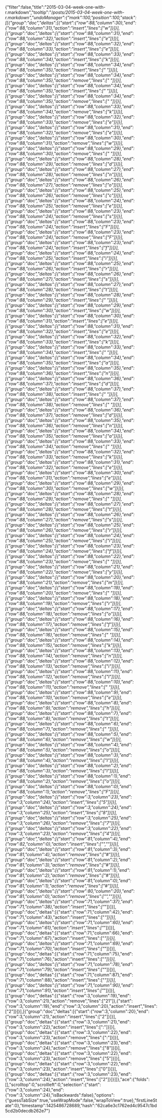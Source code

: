 {"filter":false,"title":"2015-03-04-week-one-with-r.markdown","tooltip":"/_posts/2015-03-04-week-one-with-r.markdown","undoManager":{"mark":100,"position":100,"stack":[[{"group":"doc","deltas":[{"start":{"row":88,"column":30},"end":{"row":88,"column":31},"action":"insert","lines":["w"]}]}],[{"group":"doc","deltas":[{"start":{"row":88,"column":31},"end":{"row":88,"column":32},"action":"insert","lines":["e"]}]}],[{"group":"doc","deltas":[{"start":{"row":88,"column":32},"end":{"row":88,"column":33},"action":"insert","lines":["e"]}]}],[{"group":"doc","deltas":[{"start":{"row":88,"column":33},"end":{"row":88,"column":34},"action":"insert","lines":["k"]}]}],[{"group":"doc","deltas":[{"start":{"row":88,"column":34},"end":{"row":88,"column":35},"action":"insert","lines":[" "]}]}],[{"group":"doc","deltas":[{"start":{"row":88,"column":34},"end":{"row":88,"column":35},"action":"remove","lines":[" "]}]}],[{"group":"doc","deltas":[{"start":{"row":88,"column":34},"end":{"row":88,"column":35},"action":"insert","lines":[" "]}]}],[{"group":"doc","deltas":[{"start":{"row":88,"column":34},"end":{"row":88,"column":35},"action":"remove","lines":[" "]}]}],[{"group":"doc","deltas":[{"start":{"row":88,"column":33},"end":{"row":88,"column":34},"action":"remove","lines":["k"]}]}],[{"group":"doc","deltas":[{"start":{"row":88,"column":32},"end":{"row":88,"column":33},"action":"remove","lines":["e"]}]}],[{"group":"doc","deltas":[{"start":{"row":88,"column":31},"end":{"row":88,"column":32},"action":"remove","lines":["e"]}]}],[{"group":"doc","deltas":[{"start":{"row":88,"column":30},"end":{"row":88,"column":31},"action":"remove","lines":["w"]}]}],[{"group":"doc","deltas":[{"start":{"row":88,"column":29},"end":{"row":88,"column":30},"action":"remove","lines":[" "]}]}],[{"group":"doc","deltas":[{"start":{"row":88,"column":28},"end":{"row":88,"column":29},"action":"remove","lines":["d"]}]}],[{"group":"doc","deltas":[{"start":{"row":88,"column":27},"end":{"row":88,"column":28},"action":"remove","lines":["n"]}]}],[{"group":"doc","deltas":[{"start":{"row":88,"column":26},"end":{"row":88,"column":27},"action":"remove","lines":["o"]}]}],[{"group":"doc","deltas":[{"start":{"row":88,"column":25},"end":{"row":88,"column":26},"action":"remove","lines":["c"]}]}],[{"group":"doc","deltas":[{"start":{"row":88,"column":24},"end":{"row":88,"column":25},"action":"remove","lines":["e"]}]}],[{"group":"doc","deltas":[{"start":{"row":88,"column":23},"end":{"row":88,"column":24},"action":"remove","lines":["s"]}]}],[{"group":"doc","deltas":[{"start":{"row":88,"column":23},"end":{"row":88,"column":24},"action":"insert","lines":["F"]}]}],[{"group":"doc","deltas":[{"start":{"row":88,"column":23},"end":{"row":88,"column":24},"action":"remove","lines":["F"]}]}],[{"group":"doc","deltas":[{"start":{"row":88,"column":23},"end":{"row":88,"column":24},"action":"insert","lines":["f"]}]}],[{"group":"doc","deltas":[{"start":{"row":88,"column":24},"end":{"row":88,"column":25},"action":"insert","lines":["i"]}]}],[{"group":"doc","deltas":[{"start":{"row":88,"column":25},"end":{"row":88,"column":26},"action":"insert","lines":["r"]}]}],[{"group":"doc","deltas":[{"start":{"row":88,"column":26},"end":{"row":88,"column":27},"action":"insert","lines":["s"]}]}],[{"group":"doc","deltas":[{"start":{"row":88,"column":27},"end":{"row":88,"column":28},"action":"insert","lines":["t"]}]}],[{"group":"doc","deltas":[{"start":{"row":88,"column":28},"end":{"row":88,"column":29},"action":"insert","lines":[" "]}]}],[{"group":"doc","deltas":[{"start":{"row":88,"column":29},"end":{"row":88,"column":30},"action":"insert","lines":["w"]}]}],[{"group":"doc","deltas":[{"start":{"row":88,"column":30},"end":{"row":88,"column":31},"action":"insert","lines":["e"]}]}],[{"group":"doc","deltas":[{"start":{"row":88,"column":31},"end":{"row":88,"column":32},"action":"insert","lines":["e"]}]}],[{"group":"doc","deltas":[{"start":{"row":88,"column":32},"end":{"row":88,"column":33},"action":"insert","lines":["k"]}]}],[{"group":"doc","deltas":[{"start":{"row":88,"column":33},"end":{"row":88,"column":34},"action":"insert","lines":[" "]}]}],[{"group":"doc","deltas":[{"start":{"row":88,"column":34},"end":{"row":88,"column":35},"action":"insert","lines":["a"]}]}],[{"group":"doc","deltas":[{"start":{"row":88,"column":35},"end":{"row":88,"column":36},"action":"insert","lines":["n"]}]}],[{"group":"doc","deltas":[{"start":{"row":88,"column":36},"end":{"row":88,"column":37},"action":"insert","lines":["d"]}]}],[{"group":"doc","deltas":[{"start":{"row":88,"column":37},"end":{"row":88,"column":38},"action":"insert","lines":[" "]}]}],[{"group":"doc","deltas":[{"start":{"row":88,"column":37},"end":{"row":88,"column":38},"action":"remove","lines":[" "]}]}],[{"group":"doc","deltas":[{"start":{"row":88,"column":36},"end":{"row":88,"column":37},"action":"remove","lines":["d"]}]}],[{"group":"doc","deltas":[{"start":{"row":88,"column":35},"end":{"row":88,"column":36},"action":"remove","lines":["n"]}]}],[{"group":"doc","deltas":[{"start":{"row":88,"column":34},"end":{"row":88,"column":35},"action":"remove","lines":["a"]}]}],[{"group":"doc","deltas":[{"start":{"row":88,"column":33},"end":{"row":88,"column":34},"action":"remove","lines":[" "]}]}],[{"group":"doc","deltas":[{"start":{"row":88,"column":32},"end":{"row":88,"column":33},"action":"remove","lines":["k"]}]}],[{"group":"doc","deltas":[{"start":{"row":88,"column":31},"end":{"row":88,"column":32},"action":"remove","lines":["e"]}]}],[{"group":"doc","deltas":[{"start":{"row":88,"column":30},"end":{"row":88,"column":31},"action":"remove","lines":["e"]}]}],[{"group":"doc","deltas":[{"start":{"row":88,"column":29},"end":{"row":88,"column":30},"action":"remove","lines":["w"]}]}],[{"group":"doc","deltas":[{"start":{"row":88,"column":28},"end":{"row":88,"column":29},"action":"remove","lines":[" "]}]}],[{"group":"doc","deltas":[{"start":{"row":88,"column":27},"end":{"row":88,"column":28},"action":"remove","lines":["t"]}]}],[{"group":"doc","deltas":[{"start":{"row":88,"column":26},"end":{"row":88,"column":27},"action":"remove","lines":["s"]}]}],[{"group":"doc","deltas":[{"start":{"row":88,"column":25},"end":{"row":88,"column":26},"action":"remove","lines":["r"]}]}],[{"group":"doc","deltas":[{"start":{"row":88,"column":24},"end":{"row":88,"column":25},"action":"remove","lines":["i"]}]}],[{"group":"doc","deltas":[{"start":{"row":88,"column":23},"end":{"row":88,"column":24},"action":"remove","lines":["f"]}]}],[{"group":"doc","deltas":[{"start":{"row":88,"column":22},"end":{"row":88,"column":23},"action":"remove","lines":[" "]}]}],[{"group":"doc","deltas":[{"start":{"row":88,"column":21},"end":{"row":88,"column":22},"action":"remove","lines":["y"]}]}],[{"group":"doc","deltas":[{"start":{"row":88,"column":20},"end":{"row":88,"column":21},"action":"remove","lines":["m"]}]}],[{"group":"doc","deltas":[{"start":{"row":88,"column":19},"end":{"row":88,"column":20},"action":"remove","lines":[" "]}]}],[{"group":"doc","deltas":[{"start":{"row":88,"column":18},"end":{"row":88,"column":19},"action":"remove","lines":["r"]}]}],[{"group":"doc","deltas":[{"start":{"row":88,"column":17},"end":{"row":88,"column":18},"action":"remove","lines":["o"]}]}],[{"group":"doc","deltas":[{"start":{"row":88,"column":16},"end":{"row":88,"column":17},"action":"remove","lines":["f"]}]}],[{"group":"doc","deltas":[{"start":{"row":88,"column":15},"end":{"row":88,"column":16},"action":"remove","lines":[" "]}]}],[{"group":"doc","deltas":[{"start":{"row":88,"column":14},"end":{"row":88,"column":15},"action":"remove","lines":["k"]}]}],[{"group":"doc","deltas":[{"start":{"row":88,"column":13},"end":{"row":88,"column":14},"action":"remove","lines":["n"]}]}],[{"group":"doc","deltas":[{"start":{"row":88,"column":12},"end":{"row":88,"column":13},"action":"remove","lines":["i"]}]}],[{"group":"doc","deltas":[{"start":{"row":88,"column":11},"end":{"row":88,"column":12},"action":"remove","lines":["l"]}]}],[{"group":"doc","deltas":[{"start":{"row":88,"column":10},"end":{"row":88,"column":11},"action":"remove","lines":[" "]}]}],[{"group":"doc","deltas":[{"start":{"row":88,"column":9},"end":{"row":88,"column":10},"action":"remove","lines":["e"]}]}],[{"group":"doc","deltas":[{"start":{"row":88,"column":8},"end":{"row":88,"column":9},"action":"remove","lines":["h"]}]}],[{"group":"doc","deltas":[{"start":{"row":88,"column":7},"end":{"row":88,"column":8},"action":"remove","lines":["t"]}]}],[{"group":"doc","deltas":[{"start":{"row":88,"column":6},"end":{"row":88,"column":7},"action":"remove","lines":[" "]}]}],[{"group":"doc","deltas":[{"start":{"row":88,"column":5},"end":{"row":88,"column":6},"action":"remove","lines":["w"]}]}],[{"group":"doc","deltas":[{"start":{"row":88,"column":4},"end":{"row":88,"column":5},"action":"remove","lines":["o"]}]}],[{"group":"doc","deltas":[{"start":{"row":88,"column":3},"end":{"row":88,"column":4},"action":"remove","lines":["l"]}]}],[{"group":"doc","deltas":[{"start":{"row":88,"column":2},"end":{"row":88,"column":3},"action":"remove","lines":["l"]}]}],[{"group":"doc","deltas":[{"start":{"row":88,"column":1},"end":{"row":88,"column":2},"action":"remove","lines":["o"]}]}],[{"group":"doc","deltas":[{"start":{"row":88,"column":0},"end":{"row":88,"column":1},"action":"remove","lines":["F"]}]}],[{"group":"doc","deltas":[{"start":{"row":3,"column":23},"end":{"row":3,"column":24},"action":"insert","lines":["5"]}]}],[{"group":"doc","deltas":[{"start":{"row":3,"column":24},"end":{"row":3,"column":25},"action":"insert","lines":["8"]}]}],[{"group":"doc","deltas":[{"start":{"row":3,"column":25},"end":{"row":3,"column":26},"action":"remove","lines":["7"]}]}],[{"group":"doc","deltas":[{"start":{"row":3,"column":22},"end":{"row":3,"column":23},"action":"remove","lines":["4"]}]}],[{"group":"doc","deltas":[{"start":{"row":81,"column":4},"end":{"row":82,"column":0},"action":"insert","lines":["",""]}]}],[{"group":"doc","deltas":[{"start":{"row":81,"column":3},"end":{"row":81,"column":4},"action":"remove","lines":["#"]}]}],[{"group":"doc","deltas":[{"start":{"row":81,"column":2},"end":{"row":81,"column":3},"action":"remove","lines":["#"]}]}],[{"group":"doc","deltas":[{"start":{"row":81,"column":1},"end":{"row":81,"column":2},"action":"remove","lines":["#"]}]}],[{"group":"doc","deltas":[{"start":{"row":81,"column":0},"end":{"row":81,"column":1},"action":"remove","lines":["#"]}]}],[{"group":"doc","deltas":[{"start":{"row":80,"column":20},"end":{"row":81,"column":0},"action":"remove","lines":["",""]}]}],[{"group":"doc","deltas":[{"start":{"row":71,"column":37},"end":{"row":71,"column":38},"action":"insert","lines":["_"]}]}],[{"group":"doc","deltas":[{"start":{"row":71,"column":42},"end":{"row":71,"column":43},"action":"insert","lines":["_"]}]}],[{"group":"doc","deltas":[{"start":{"row":71,"column":60},"end":{"row":71,"column":61},"action":"insert","lines":["_"]}]}],[{"group":"doc","deltas":[{"start":{"row":71,"column":66},"end":{"row":71,"column":67},"action":"insert","lines":["_"]}]}],[{"group":"doc","deltas":[{"start":{"row":71,"column":69},"end":{"row":71,"column":70},"action":"insert","lines":["_"]}]}],[{"group":"doc","deltas":[{"start":{"row":71,"column":75},"end":{"row":71,"column":76},"action":"insert","lines":["_"]}]}],[{"group":"doc","deltas":[{"start":{"row":71,"column":78},"end":{"row":71,"column":79},"action":"insert","lines":["_"]}]}],[{"group":"doc","deltas":[{"start":{"row":71,"column":87},"end":{"row":71,"column":88},"action":"insert","lines":["_"]}]}],[{"group":"doc","deltas":[{"start":{"row":71,"column":90},"end":{"row":71,"column":91},"action":"insert","lines":["_"]}]}],[{"group":"doc","deltas":[{"start":{"row":3,"column":19},"end":{"row":3,"column":21},"action":"remove","lines":["21"]},{"start":{"row":3,"column":19},"end":{"row":3,"column":20},"action":"insert","lines":["2"]}]}],[{"group":"doc","deltas":[{"start":{"row":3,"column":20},"end":{"row":3,"column":21},"action":"insert","lines":["2"]}]}],[{"group":"doc","deltas":[{"start":{"row":3,"column":21},"end":{"row":3,"column":22},"action":"insert","lines":[":"]}]}],[{"group":"doc","deltas":[{"start":{"row":3,"column":22},"end":{"row":3,"column":23},"action":"remove","lines":[":"]}]}],[{"group":"doc","deltas":[{"start":{"row":3,"column":23},"end":{"row":3,"column":24},"action":"remove","lines":["8"]}]}],[{"group":"doc","deltas":[{"start":{"row":3,"column":22},"end":{"row":3,"column":23},"action":"remove","lines":["5"]}]}],[{"group":"doc","deltas":[{"start":{"row":3,"column":22},"end":{"row":3,"column":23},"action":"insert","lines":["0"]}]}],[{"group":"doc","deltas":[{"start":{"row":3,"column":23},"end":{"row":3,"column":24},"action":"insert","lines":["2"]}]}]]},"ace":{"folds":[],"scrolltop":0,"scrollleft":0,"selection":{"start":{"row":3,"column":24},"end":{"row":3,"column":24},"isBackwards":false},"options":{"guessTabSize":true,"useWrapMode":false,"wrapToView":true},"firstLineState":0},"timestamp":1425486728689,"hash":"62ca6e3c1762ed4c9547c1bd5cd2b0decdb262e7"}